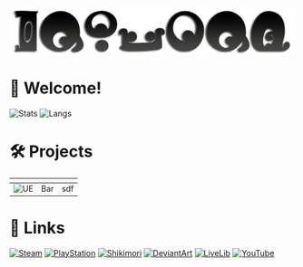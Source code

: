 [![](PreviewAlt.png)](https://wiki.puella-magi.net/Deciphering_the_runes)

# 👋 Welcome!
![Stats](https://github-readme-stats.vercel.app/api?username=GenZmeY&hide_border=true&include_all_commits=true&theme=default&show_icons=true) ![Langs](https://github-readme-stats.vercel.app/api/top-langs/?username=GenZmeY&layout=compact&hide_border=true)

# 🛠 Projects
| <!-- -->    | <!-- -->    | |
|-|-|-|
|![UE](https://simpleicons.org/icons/unrealengine.svg)| Bar         | sdf|

# 🔗 Links
[![Steam](https://img.shields.io/static/v1?message=Steam&logo=steam&labelColor=5c5c5c&color=1182c3&logoColor=white&label=%20)](https://steamcommunity.com/id/GenZmeY)
[![PlayStation](https://img.shields.io/static/v1?message=PlayStation&logo=playstation&labelColor=gray&color=blue&logoColor=white&label=%20)](https://my.playstation.com/profile/GenZmeY)
[![Shikimori](https://img.shields.io/static/v1?message=Shikimori&logo=shikimori&labelColor=gray&color=lightgray&logoColor=white&label=%20)](https://shikimori.one/GenZmeY)
[![DeviantArt](https://img.shields.io/static/v1?message=DeviantArt&logo=deviantart&labelColor=5c5c5c&color=00DC96&logoColor=white&label=%20)](https://www.deviantart.com/genzmey/gallery)
[![LiveLib](https://img.shields.io/static/v1?message=LiveLib&logo=libreoffice&labelColor=gray&color=53BDFB&logoColor=white&label=%20)](https://www.livelib.ru/reader/GenZmeY)
[![YouTube](https://img.shields.io/static/v1?message=YouTube&logo=youtube&labelColor=gray&color=red&logoColor=white&label=%20)](https://www.youtube.com/user/GenZmeY)
